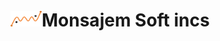 # <img src="https://github.com/monsajem/Logo_files/blob/master/MonsajemLogo.png" width="50" height="25">Monsajem Soft incs